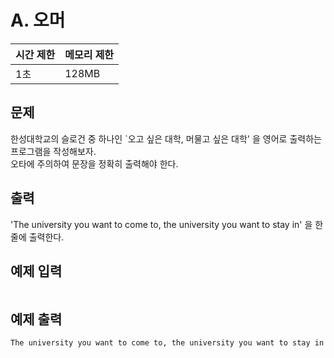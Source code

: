 # A. 오머

| 시간 제한 | 메모리 제한 |
| --- | --- |
| 1초 | 128MB |

## 문제

한성대학교의 슬로건 중 하나인 `오고 싶은 대학, 머물고 싶은 대학' 을 영어로 출력하는 프로그램을 작성해보자.  
오타에 주의하여 문장을 정확히 출력해야 한다.  

## 출력

'The university you want to come to, the university you want to stay in' 을 한 줄에 출력한다.  

## 예제 입력

```

```

## 예제 출력

```
The university you want to come to, the university you want to stay in
```